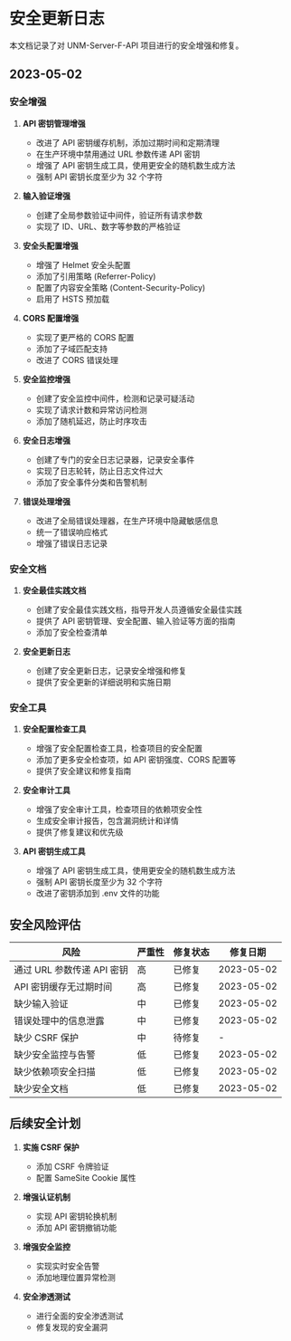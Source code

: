 # 安全更新日志

本文档记录了对 UNM-Server-F-API 项目进行的安全增强和修复。

## 2023-05-02

### 安全增强

1. **API 密钥管理增强**
   - 改进了 API 密钥缓存机制，添加过期时间和定期清理
   - 在生产环境中禁用通过 URL 参数传递 API 密钥
   - 增强了 API 密钥生成工具，使用更安全的随机数生成方法
   - 强制 API 密钥长度至少为 32 个字符

2. **输入验证增强**
   - 创建了全局参数验证中间件，验证所有请求参数
   - 实现了 ID、URL、数字等参数的严格验证

3. **安全头配置增强**
   - 增强了 Helmet 安全头配置
   - 添加了引用策略 (Referrer-Policy)
   - 配置了内容安全策略 (Content-Security-Policy)
   - 启用了 HSTS 预加载

4. **CORS 配置增强**
   - 实现了更严格的 CORS 配置
   - 添加了子域匹配支持
   - 改进了 CORS 错误处理

5. **安全监控增强**
   - 创建了安全监控中间件，检测和记录可疑活动
   - 实现了请求计数和异常访问检测
   - 添加了随机延迟，防止时序攻击

6. **安全日志增强**
   - 创建了专门的安全日志记录器，记录安全事件
   - 实现了日志轮转，防止日志文件过大
   - 添加了安全事件分类和告警机制

7. **错误处理增强**
   - 改进了全局错误处理器，在生产环境中隐藏敏感信息
   - 统一了错误响应格式
   - 增强了错误日志记录

### 安全文档

1. **安全最佳实践文档**
   - 创建了安全最佳实践文档，指导开发人员遵循安全最佳实践
   - 提供了 API 密钥管理、安全配置、输入验证等方面的指南
   - 添加了安全检查清单

2. **安全更新日志**
   - 创建了安全更新日志，记录安全增强和修复
   - 提供了安全更新的详细说明和实施日期

### 安全工具

1. **安全配置检查工具**
   - 增强了安全配置检查工具，检查项目的安全配置
   - 添加了更多安全检查项，如 API 密钥强度、CORS 配置等
   - 提供了安全建议和修复指南

2. **安全审计工具**
   - 增强了安全审计工具，检查项目的依赖项安全性
   - 生成安全审计报告，包含漏洞统计和详情
   - 提供了修复建议和优先级

3. **API 密钥生成工具**
   - 增强了 API 密钥生成工具，使用更安全的随机数生成方法
   - 强制 API 密钥长度至少为 32 个字符
   - 改进了密钥添加到 .env 文件的功能

## 安全风险评估

| 风险 | 严重性 | 修复状态 | 修复日期 |
|------|--------|----------|----------|
| 通过 URL 参数传递 API 密钥 | 高 | 已修复 | 2023-05-02 |
| API 密钥缓存无过期时间 | 高 | 已修复 | 2023-05-02 |
| 缺少输入验证 | 中 | 已修复 | 2023-05-02 |
| 错误处理中的信息泄露 | 中 | 已修复 | 2023-05-02 |
| 缺少 CSRF 保护 | 中 | 待修复 | - |
| 缺少安全监控与告警 | 低 | 已修复 | 2023-05-02 |
| 缺少依赖项安全扫描 | 低 | 已修复 | 2023-05-02 |
| 缺少安全文档 | 低 | 已修复 | 2023-05-02 |

## 后续安全计划

1. **实施 CSRF 保护**
   - 添加 CSRF 令牌验证
   - 配置 SameSite Cookie 属性

2. **增强认证机制**
   - 实现 API 密钥轮换机制
   - 添加 API 密钥撤销功能

3. **增强安全监控**
   - 实现实时安全告警
   - 添加地理位置异常检测

4. **安全渗透测试**
   - 进行全面的安全渗透测试
   - 修复发现的安全漏洞
